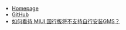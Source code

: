 * [Homepage](https://opengapps.org/)
* [GitHub](https://github.com/opengapps/opengapps)
* [如何看待 MIUI 国行版将不支持自行安装GMS？](https://www.zhihu.com/question/442452833/answer/1711502920)